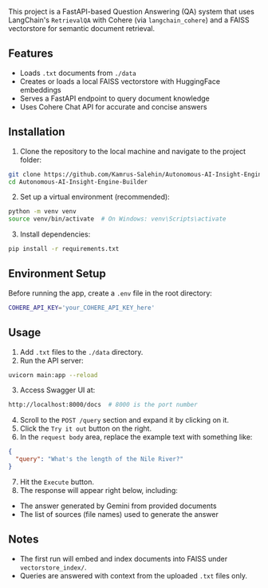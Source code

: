 This project is a FastAPI-based Question Answering (QA) system that uses LangChain's `RetrievalQA` with Cohere (via `langchain_cohere`) and a FAISS vectorstore for semantic document retrieval.

## Features
- Loads `.txt` documents from `./data`
- Creates or loads a local FAISS vectorstore with HuggingFace embeddings
- Serves a FastAPI endpoint to query document knowledge
- Uses Cohere Chat API for accurate and concise answers

## Installation
1. Clone the repository to the local machine and navigate to the project folder:
```bash
git clone https://github.com/Kamrus-Salehin/Autonomous-AI-Insight-Engine-Builder.git
cd Autonomous-AI-Insight-Engine-Builder
```
2. Set up a virtual environment (recommended):
```bash
python -m venv venv
source venv/bin/activate  # On Windows: venv\Scripts\activate
```
3. Install dependencies:
```bash
pip install -r requirements.txt
```
## Environment Setup
Before running the app, create a `.env` file in the root directory:
```bash
COHERE_API_KEY='your_COHERE_API_KEY_here'
```

## Usage
1. Add `.txt` files to the `./data` directory.
2. Run the API server:
```bash
uvicorn main:app --reload
```
3. Access Swagger UI at:
```bash
http://localhost:8000/docs  # 8000 is the port number
```
4. Scroll to the `POST /query` section and expand it by clicking on it.
5. Click the `Try it out` button on the right.
6. In the `request body` area, replace the example text with something like:
```json
{
  "query": "What's the length of the Nile River?"
}
```
7. Hit the `Execute` button.
8. The response will appear right below, including:
- The answer generated by Gemini from provided documents
- The list of sources (file names) used to generate the answer

## Notes
- The first run will embed and index documents into FAISS under `vectorstore_index/`.
- Queries are answered with context from the uploaded `.txt` files only.
